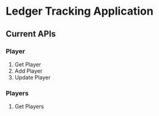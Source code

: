 # Ledger Tracking Application

## Current APIs

### Player
1. Get Player
2. Add Player
3. Update Player

### Players
1. Get Players